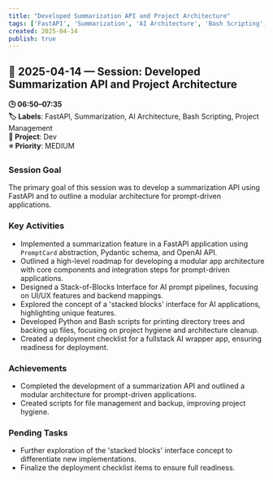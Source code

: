 ```yaml
---
title: "Developed Summarization API and Project Architecture"
tags: ['FastAPI', 'Summarization', 'AI Architecture', 'Bash Scripting', 'Project Management']
created: 2025-04-14
publish: true
---
```


## 📅 2025-04-14 — Session: Developed Summarization API and Project Architecture

**🕒 06:50–07:35**  
**🏷️ Labels**: FastAPI, Summarization, AI Architecture, Bash Scripting, Project Management  
**📂 Project**: Dev  
**⭐ Priority**: MEDIUM  


### Session Goal
The primary goal of this session was to develop a summarization API using FastAPI and to outline a modular architecture for prompt-driven applications.

### Key Activities
- Implemented a summarization feature in a FastAPI application using `PromptCard` abstraction, Pydantic schema, and OpenAI API.
- Outlined a high-level roadmap for developing a modular app architecture with core components and integration steps for prompt-driven applications.
- Designed a Stack-of-Blocks Interface for AI prompt pipelines, focusing on UI/UX features and backend mappings.
- Explored the concept of a 'stacked blocks' interface for AI applications, highlighting unique features.
- Developed Python and Bash scripts for printing directory trees and backing up files, focusing on project hygiene and architecture cleanup.
- Created a deployment checklist for a fullstack AI wrapper app, ensuring readiness for deployment.

### Achievements
- Completed the development of a summarization API and outlined a modular architecture for prompt-driven applications.
- Created scripts for file management and backup, improving project hygiene.

### Pending Tasks
- Further exploration of the 'stacked blocks' interface concept to differentiate new implementations.
- Finalize the deployment checklist items to ensure full readiness.
